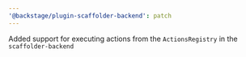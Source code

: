 ```yaml
---
'@backstage/plugin-scaffolder-backend': patch
---
```


Added support for executing actions from the `ActionsRegistry` in the `scaffolder-backend`
